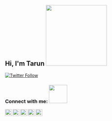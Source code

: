 <h2> Hi, I'm Tarun <img src="https://media3.giphy.com/media/qP2YwW2BpB2K0qMjMk/giphy.gif" width="200"></h2>



[![Twitter Follow](https://img.shields.io/twitter/follow/hightarun?style=social)](https://twitter.com/hightarun)


### Connect with me: <img src="https://media4.giphy.com/media/l4FGz9wsqOYPV9ZxC/giphy.gif" width="60">

[<img align="left" target="_blank" rel="noopener" alt="hightarun | Facebook" width="22px" src="https://cdn.jsdelivr.net/npm/simple-icons@v3/icons/facebook.svg" />][facebook]
[<img align="left" target="_blank" rel="noopener" alt="hightarun | YouTube" width="22px" src="https://cdn.jsdelivr.net/npm/simple-icons@v3/icons/youtube.svg" />][youtube]
[<img align="left" target="_blank" rel="noopener" alt="hightarun | Twitter" width="22px" src="https://cdn.jsdelivr.net/npm/simple-icons@v3/icons/twitter.svg" />][twitter]
[<img align="left" target="_blank" rel="noopener" alt="hightarun | LinkedIn" width="22px" src="https://cdn.jsdelivr.net/npm/simple-icons@v3/icons/linkedin.svg" />][linkedin]
[<img align="left" target="_blank" rel="noopener" alt="hightarun | Instagram" width="22px" src="https://cdn.jsdelivr.net/npm/simple-icons@v3/icons/instagram.svg" />][instagram]

<br />

[website]: https://fb.me/hightarun
[facebook]: https://fb.me/hightarun
[twitter]: https://twitter.com/hightarun
[youtube]: https://www.youtube.com/@svadhayay
[instagram]: https://instagram.com/hightarun
[linkedin]: https://linkedin.com/in/hightarun
